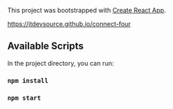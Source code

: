 This project was bootstrapped with [Create React App](https://github.com/facebook/create-react-app).

https://jtdevsource.github.io/connect-four

## Available Scripts

In the project directory, you can run:

### `npm install`
### `npm start`